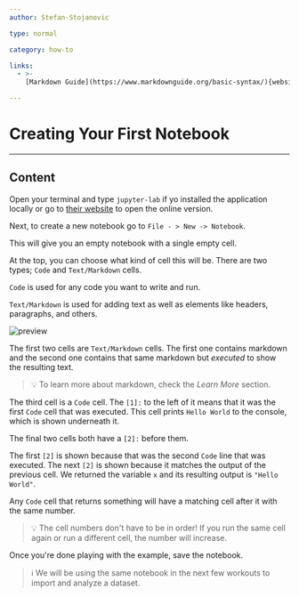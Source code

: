 ```yaml
---
author: Stefan-Stojanovic

type: normal

category: how-to

links:
  - >-
    [Markdown Guide](https://www.markdownguide.org/basic-syntax/){website}

---
```


# Creating Your First Notebook

---
## Content

Open your terminal and type `jupyter-lab` if yo installed the application locally or go to [their website](https://jupyter.org/try) to open the online version.

Next, to create a new notebook go to `File - > New -> Notebook`.

This will give you an empty notebook with a single empty cell.

At the top, you can choose what kind of cell this will be. There are two types; `Code` and `Text/Markdown` cells.

`Code` is used for any code you want to write and run.

`Text/Markdown` is used for adding text as well as elements like headers, paragraphs, and others.

![preview](https://img.enkipro.com/a743a2d759e62869f69789dc28eb9e70.png)

The first two cells are `Text/Markdown` cells. The first one contains markdown and the second one contains that same markdown but *executed* to show the resulting text.

> 💡 To learn more about markdown, check the *Learn More* section.

The third cell is a `Code` cell. The `[1]:` to the left of it means that it was the first `Code` cell that was executed. This cell prints `Hello World` to the console, which is shown underneath it.

The final two cells both have a `[2]:` before them. 

The first `[2]` is shown because that was the second `Code` line that was executed. The next `[2]` is shown because it matches the output of the previous cell. We returned the variable `x` and its resulting output is `"Hello World"`.

Any `Code` cell that returns something will have a matching cell after it with the same number.

> 💡 The cell numbers don't have to be in order! If you run the same cell again or run a different cell, the number will increase.

Once you're done playing with the example, save the notebook.

> ℹ️ We will be using the same notebook in the next few workouts to import and analyze a dataset.
